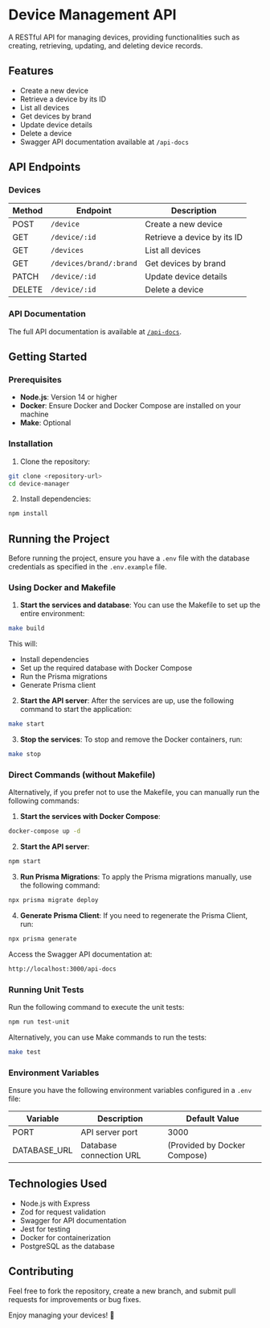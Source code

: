 # Device Management API

A RESTful API for managing devices, providing functionalities such as creating, retrieving, updating, and deleting device records.

## Features

- Create a new device
- Retrieve a device by its ID
- List all devices
- Get devices by brand
- Update device details
- Delete a device
- Swagger API documentation available at `/api-docs`

## API Endpoints

### Devices

| Method | Endpoint                     | Description                   |
|--------|-------------------------------|-------------------------------|
| POST   | `/device`                    | Create a new device           |
| GET    | `/device/:id`                | Retrieve a device by its ID   |
| GET    | `/devices`                   | List all devices              |
| GET    | `/devices/brand/:brand`      | Get devices by brand          |
| PATCH  | `/device/:id`                | Update device details         |
| DELETE | `/device/:id`                | Delete a device               |

### API Documentation
The full API documentation is available at [`/api-docs`](http://localhost:3000/api-docs).

## Getting Started

### Prerequisites
- **Node.js**: Version 14 or higher
- **Docker**: Ensure Docker and Docker Compose are installed on your machine
- **Make**: Optional

### Installation
1. Clone the repository:
  ```bash
  git clone <repository-url>
  cd device-manager
  ```

2. Install dependencies:
  ```bash
  npm install
  ```

## Running the Project

Before running the project, ensure you have a `.env` file with the database credentials as specified in the `.env.example` file.

### Using Docker and Makefile

1. **Start the services and database**:
  You can use the Makefile to set up the entire environment:
  ```bash
  make build
  ```

  This will:
  - Install dependencies
  - Set up the required database with Docker Compose
  - Run the Prisma migrations
  - Generate Prisma client

2. **Start the API server**:
  After the services are up, use the following command to start the application:
  ```bash
  make start
  ```

3. **Stop the services**:
  To stop and remove the Docker containers, run:
  ```bash
  make stop
  ```

### Direct Commands (without Makefile)

Alternatively, if you prefer not to use the Makefile, you can manually run the following commands:

1. **Start the services with Docker Compose**:
  ```bash
  docker-compose up -d
  ```

2. **Start the API server**:
  ```bash
  npm start
  ```

3. **Run Prisma Migrations**:
  To apply the Prisma migrations manually, use the following command:
  ```bash
  npx prisma migrate deploy
  ```

4. **Generate Prisma Client**:
  If you need to regenerate the Prisma Client, run:
  ```bash
  npx prisma generate
  ```

Access the Swagger API documentation at:
```bash
http://localhost:3000/api-docs
```

### Running Unit Tests
Run the following command to execute the unit tests:
```bash
npm run test-unit
```

Alternatively, you can use Make commands to run the tests:
```bash
make test
```

### Environment Variables
Ensure you have the following environment variables configured in a `.env` file:

| Variable      | Description             | Default Value               |
|---------------|-------------------------|-----------------------------|
| PORT          | API server port         | 3000                        |
| DATABASE_URL  | Database connection URL | (Provided by Docker Compose)|

## Technologies Used
- Node.js with Express
- Zod for request validation
- Swagger for API documentation
- Jest for testing
- Docker for containerization
- PostgreSQL as the database

## Contributing
Feel free to fork the repository, create a new branch, and submit pull requests for improvements or bug fixes.

Enjoy managing your devices! 🚀 